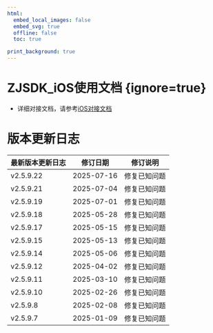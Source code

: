 ```yaml
---
html:
  embed_local_images: false
  embed_svg: true
  offline: false
  toc: true

print_background: true
---
```


# ZJSDK_iOS使用文档 {ignore=true}

- 详细对接文档，请参考[iOS对接文档](https://static-1318684143.cos.ap-shanghai.myqcloud.com/sdk-downloads/docs/native/ios/index.html)

# 版本更新日志
| 最新版本更新日志 | 修订日期 | 修订说明 |
| -- | -- | -- |
| v2.5.9.22 | 2025-07-16 | 修复已知问题 |
| v2.5.9.21 | 2025-07-04 | 修复已知问题 |
| v2.5.9.19 | 2025-07-01 | 修复已知问题 |
| v2.5.9.18 | 2025-05-28 | 修复已知问题 |
| v2.5.9.17 | 2025-05-15 | 修复已知问题 |
| v2.5.9.15 | 2025-05-13 | 修复已知问题 |
| v2.5.9.14 | 2025-05-06 | 修复已知问题 |
| v2.5.9.12 | 2025-04-02 | 修复已知问题 |
| v2.5.9.11 | 2025-03-10 | 修复已知问题 |
| v2.5.9.10 | 2025-02-26 | 修复已知问题 |
| v2.5.9.8 | 2025-02-08 | 修复已知问题 |
| v2.5.9.7 | 2025-01-09 | 修复已知问题 |

